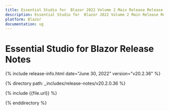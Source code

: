 ```yaml
---
title: Essential Studio for  Blazor 2022 Volume 2 Main Release Release Notes  
description: Essential Studio for  Blazor 2022 Volume 2 Main Release Release Notes  
platform: Blazor
documentation: ug
---
```


# Essential Studio for  Blazor  Release Notes  

{% include release-info.html date="June 30, 2022"  version="v20.2.36" %} 


{% directory path: _includes/release-notes/v20.2.0.36 %}

{% include {{file.url}} %}

{% enddirectory %}
